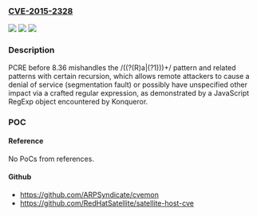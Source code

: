 ### [CVE-2015-2328](https://cve.mitre.org/cgi-bin/cvename.cgi?name=CVE-2015-2328)
![](https://img.shields.io/static/v1?label=Product&message=n%2Fa&color=blue)
![](https://img.shields.io/static/v1?label=Version&message=n%2Fa&color=blue)
![](https://img.shields.io/static/v1?label=Vulnerability&message=n%2Fa&color=brighgreen)

### Description

PCRE before 8.36 mishandles the /((?(R)a|(?1)))+/ pattern and related patterns with certain recursion, which allows remote attackers to cause a denial of service (segmentation fault) or possibly have unspecified other impact via a crafted regular expression, as demonstrated by a JavaScript RegExp object encountered by Konqueror.

### POC

#### Reference
No PoCs from references.

#### Github
- https://github.com/ARPSyndicate/cvemon
- https://github.com/RedHatSatellite/satellite-host-cve

